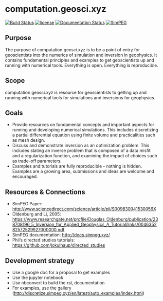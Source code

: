 # computation.geosci.xyz

[![Build Status](https://travis-ci.org/geoscixyz/computation.svg?branch=master)](https://travis-ci.org/geoscixyz/computation)
[![license](https://img.shields.io/badge/license-MIT-blue.svg)](https://github.com/geoscixyz/computation/blob/master/LICENSE)
[![Documentation Status](https://img.shields.io/badge/docs-latest-brightgreen.svg)](http://computation.geosci.xyz)
[![SimPEG](https://img.shields.io/badge/powered%20by-SimPEG-blue.svg)](http://simpeg.xyz)


## Purpose
The purpose of computation.geosci.xyz is to be a point of entry for geoscientists into the numerics of simulation and inversion in geophysics. It contains fundamental principles and examples to get geoscientists up and running with numerical tools. Everything is open. Everything is reproducible.

## Scope
computation.geosci.xyz is resource for geoscientists to getting up and running with numerical tools for simulations and inversions for geophysics.

## Goals
- Provide resources on fundamental concepts and important aspects for running and developing numerical simulations. This includes discretizing a partial differential equation using finite volume and practicalities such as mesh design.
- Discuss and demonstrate inversion as an optimization problem. This includes stating an inverse problem that is composed of a data misfit and a regularization function, and examining the impact of choices such as trade-off parameters.
- Examples and tutorials are fully reproducible - nothing is hidden. Examples are a growing area, submissions and ideas are welcome and encouraged.

## Resources & Connections
- SimPEG Paper: http://www.sciencedirect.com/science/article/pii/S009830041530056X
- Oldenburg and Li, 2005: https://www.researchgate.net/profile/Douglas_Oldenburg/publication/238708196_5_Inversion_for_Applied_Geophysics_A_Tutorial/links/004635282572529927000000.pdf
- SimPEG documentation: http://docs.simpeg.xyz/
- Phil’s directed studies tutorials: https://github.com/jokulhaup/directed_studies

## Development strategy
- Use a google doc for a proposal to get examples
- Use the jupyter notebook
- Use nbconvert to build the rst, documentation
- For examples, use the gallery (http://discretize.simpeg.xyz/en/latest/auto_examples/index.html)
